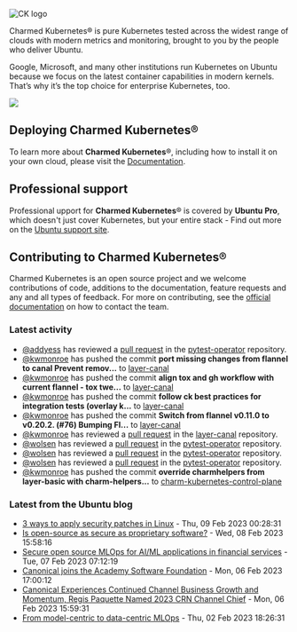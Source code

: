 ![CK logo](https://assets.ubuntu.com/v1/451d4cf4-Charmed+Kubernetes_RGB_onWhite_2022.svg)

Charmed Kubernetes® is pure Kubernetes tested across the widest range of clouds with modern metrics and monitoring, brought to you by the people who deliver Ubuntu.

Google, Microsoft, and many other institutions run Kubernetes on Ubuntu because we focus on the latest container capabilities in modern kernels. That’s why it’s the top choice for enterprise Kubernetes, too.

![](https://assets.ubuntu.com/v1/843c77b6-juju-at-a-glace.svg)

## Deploying Charmed Kubernetes®

To learn more about **Charmed Kubernetes**®, including how to install it on your own cloud, please visit the [Documentation][docs].

## Professional support

Professional upport for **Charmed Kubernetes**® is covered by **Ubuntu Pro**, which doesn't just cover Kubernetes, but your entire stack - Find out more on the [Ubuntu support site](https://ubuntu.com/support).

## Contributing to Charmed Kubernetes®

Charmed Kubernetes is an open source project and we welcome contributions of code, additions to the documentation, feature requests and any and all types of feedback. For more on contributing, see the [official documentation][get-in-touch] on how to contact the team.

<!-- LINKS -->
[docs]: https://ubuntu.com/kubernetes/docs
[get-in-touch]: https://ubuntu.com/kubernetes/docs/get-in-touch

### Latest activity

<!-- activity starts -->
 - [@addyess](https://github.com/addyess) has reviewed a [pull request](https://github.com/charmed-kubernetes/pytest-operator/pull/99) in the [pytest-operator](https://github.com/charmed-kubernetes/pytest-operator) repository.
 - [@kwmonroe](https://github.com/kwmonroe) has pushed the commit **port missing changes from flannel to canal  Prevent remov...** to [layer-canal](https://github.com/charmed-kubernetes/layer-canal)
 - [@kwmonroe](https://github.com/kwmonroe) has pushed the commit **align tox and gh workflow with current flannel  - tox twe...** to [layer-canal](https://github.com/charmed-kubernetes/layer-canal)
 - [@kwmonroe](https://github.com/kwmonroe) has pushed the commit **follow ck best practices for integration tests (overlay k...** to [layer-canal](https://github.com/charmed-kubernetes/layer-canal)
 - [@kwmonroe](https://github.com/kwmonroe) has pushed the commit **Switch from flannel v0.11.0 to v0.20.2. (#76)  Bumping Fl...** to [layer-canal](https://github.com/charmed-kubernetes/layer-canal)
 - [@kwmonroe](https://github.com/kwmonroe) has reviewed a [pull request](https://github.com/charmed-kubernetes/layer-canal/pull/76) in the [layer-canal](https://github.com/charmed-kubernetes/layer-canal) repository.
 - [@wolsen](https://github.com/wolsen) has reviewed a [pull request](https://github.com/charmed-kubernetes/pytest-operator/pull/99) in the [pytest-operator](https://github.com/charmed-kubernetes/pytest-operator) repository.
 - [@wolsen](https://github.com/wolsen) has reviewed a [pull request](https://github.com/charmed-kubernetes/pytest-operator/pull/99) in the [pytest-operator](https://github.com/charmed-kubernetes/pytest-operator) repository.
 - [@wolsen](https://github.com/wolsen) has reviewed a [pull request](https://github.com/charmed-kubernetes/pytest-operator/pull/99) in the [pytest-operator](https://github.com/charmed-kubernetes/pytest-operator) repository.
 - [@kwmonroe](https://github.com/kwmonroe) has pushed the commit **override charmhelpers from layer-basic with charm-helpers...** to [charm-kubernetes-control-plane](https://github.com/charmed-kubernetes/charm-kubernetes-control-plane)
<!-- activity ends -->

<!-- roadmap starts -->

<!-- roadmap ends -->

### Latest from the Ubuntu blog

<!-- blog starts -->
* [3 ways to apply security patches in Linux](https://ubuntu.com//blog/3-ways-to-apply-security-patches-in-linux) - Thu, 09 Feb 2023 00:28:31 
* [Is open-source as secure as proprietary software?](https://ubuntu.com//blog/does-open-source-software-have-the-same-safety-as-proprietary-software) - Wed, 08 Feb 2023 15:58:16 
* [Secure open source MLOps for AI/ML applications in financial services](https://ubuntu.com//blog/secure-open-source-mlops-for-ai-ml-applications-in-financial-services) - Tue, 07 Feb 2023 07:12:19 
* [Canonical joins the Academy Software Foundation](https://ubuntu.com//blog/canonical-joins-the-academy-software-foundation) - Mon, 06 Feb 2023 17:00:12 
* [Canonical Experiences Continued Channel Business Growth and Momentum, Regis Paquette Named 2023 CRN Channel Chief](https://ubuntu.com//blog/canonical-continued-channel-business-growth-regis-paquette-2023-crn-channel-chief) - Mon, 06 Feb 2023 15:59:31 
* [From model-centric to data-centric MLOps](https://ubuntu.com//blog/data-centric-mlops) - Thu, 02 Feb 2023 18:26:31 
<!-- blog ends -->
